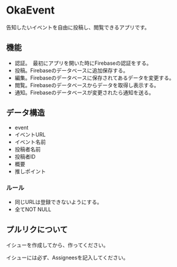 # OkaEvent
告知したいイベントを自由に投稿し、閲覧できるアプリです。

## 機能
- 認証。　最初にアプリを開いた時にFirebaseの認証をする。
- 投稿。Firebaseのデータベースに追加保存する。
- 編集。Firebaseのデータベースに保存されてあるデータを変更する。
- 閲覧。Firebaseのデータベースからデータを取得し表示する。
- 通知。Firebaseのデータベースが変更されたら通知を送る。

## データ構造

- event
 - イベントURL
 - イベント名前
 - 投稿者名前
 - 投稿者ID
 - 概要
 - 推しポイント
 
### ルール
- 同じURLは登録できないようにする。
- 全てNOT NULL

## プルリクについて
イシューを作成してから、作ってください。

イシューには必ず、Assigneesを記入してください。
